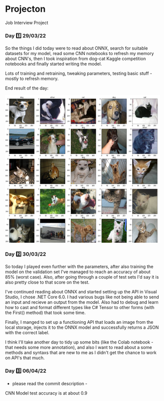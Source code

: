 # Projecton
Job Interview Project

### Day 1️⃣ 29/03/22
So the things I did today were to read about ONNX, search for suitable datasets for my model, read some CNN notebooks to refresh my memory about CNN's,
then I took inspiration from dog-cat Kaggle competition notebooks and finally started writing the model.

Lots of training and retraining, tweaking parameters, testing basic stuff - mostly to refresh memory.

End result of the day:

![firstCNN](/firstDecentCNN.png "First Decent CNN") 

### Day 2️⃣ 30/03/22
So today I played even further with the parameters, after also training the model on the validation set I've managed
to reach an accuracy of about 85% (worst case). Also, after going through a couple of test sets I'd say it is also pretty close to that score on the test.

I've continued reading about ONNX and started setting up the API in Visual Studio, I chose .NET Core 6.0. I had various bugs like not being able to send an input and recieve an output from the model. Also had to debug and learn how to cast and format different types like C# Tensor to other forms (with the First() method) that took some time.

Finally, I manged to set up a functioning API that loads an image from the local storage, injects it to the ONNX model and successfully returns a JSON with the correct label.

I think I'll take another day to tidy up some bits (like the Colab notebook - that needs some more annotation), and also I want to read about a some methods and syntaxs that are new to me as I didn't get the chance to work on API's that much.

### Day 3️⃣ 06/04/22
- please read the commit description -

CNN Model test accuracy is at about 0.9
